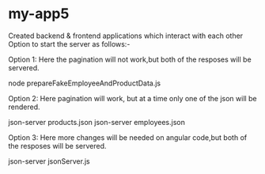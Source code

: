 # my-app5
Created backend &amp; frontend applications which interact with each other
Option  to start the server as follows:-

Option 1: Here the pagination will not work,but both of the resposes will be servered.

node  prepareFakeEmployeeAndProductData.js
 
Option 2: Here pagination will work, but at a time only one of the json will be rendered.

json-server products.json
json-server employees.json

Option 3: Here more changes will be needed on angular code,but both of the resposes will be servered.

json-server  jsonServer.js

